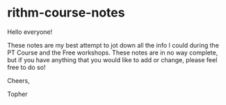 # rithm-course-notes

Hello everyone! 

These notes are my best attempt to jot down all the info I could during the PT Course and the Free workshops. These notes are in no way complete, but if you have anything that you would like to add or change, please feel free to do so!

Cheers,

Topher
